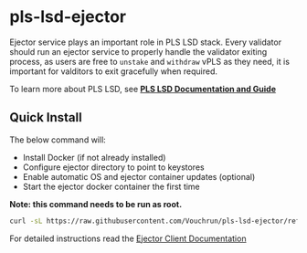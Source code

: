 # pls-lsd-ejector

Ejector service plays an important role in PLS LSD stack. Every validator should run an ejector service to properly handle the validator exiting process, as users are free to `unstake` and `withdraw` vPLS as they need, it is important for valditors to exit gracefully when required.

To learn more about PLS LSD, see [**PLS LSD Documentation and Guide**](https://vouch.run/docs/architecture/vouch_lsd.html)

## Quick Install

The below command will:

- Install Docker (if not already installed)
- Configure ejector directory to point to keystores
- Enable automatic OS and ejector container updates (optional)
- Start the ejector docker container the first time


**Note: this command needs to be run as root.**

```bash
curl -sL https://raw.githubusercontent.com/Vouchrun/pls-lsd-ejector/refs/heads/main/ejector-menu.sh > ejector-menu.sh; sudo chmod +x ejector-menu.sh && sudo ./ejector-menu.sh
```


For detailed instructions read the [Ejector Client Documentation](https://vouch.run/docs/validator_guide/ejector_client.html)